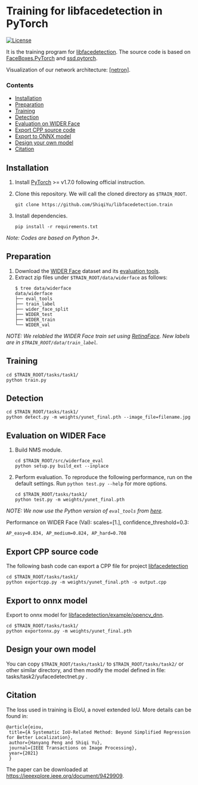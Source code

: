 # Training for libfacedetection in PyTorch

[![License](https://img.shields.io/badge/license-BSD-blue.svg)](LICENSE)

It is the training program for [libfacedetection](https://github.com/ShiqiYu/libfacedetection). The source code is based on [FaceBoxes.PyTorch](https://github.com/sfzhang15/FaceBoxes.PyTorch) and [ssd.pytorch](https://github.com/amdegroot/ssd.pytorch).

Visualization of our network architecture: [[netron]](https://netron.app/?url=https://raw.githubusercontent.com/ShiqiYu/libfacedetection.train/master/tasks/task1/onnx/YuFaceDetectNet.onnx).


### Contents
- [Installation](#installation)
- [Preparation](#Preparation)
- [Training](#training)
- [Detection](#detection)
- [Evaluation on WIDER Face](#evaluation-on-wider-face)
- [Export CPP source code](#export-cpp-source-code)
- [Export to ONNX model](#export-to-onnx-model)
- [Design your own model](#design-your-own-model)
- [Citation](#citation)

## Installation
1. Install [PyTorch](https://pytorch.org/) >= v1.7.0 following official instruction.

2. Clone this repository. We will call the cloned directory as `$TRAIN_ROOT`.
    ```Shell
    git clone https://github.com/ShiqiYu/libfacedetection.train
    ```

3. Install dependencies.
    ```shell
    pip install -r requirements.txt
    ```

_Note: Codes are based on Python 3+._

## Preparation

1. Download the [WIDER Face](http://shuoyang1213.me/WIDERFACE/) dataset and its [evaluation tools](http://shuoyang1213.me/WIDERFACE/support/eval_script/eval_tools.zip).
2. Extract zip files under `$TRAIN_ROOT/data/widerface` as follows:
    ```shell
    $ tree data/widerface
    data/widerface
    ├── eval_tools
    ├── train_label
    ├── wider_face_split
    ├── WIDER_test
    ├── WIDER_train
    └── WIDER_val
    ```
_NOTE: We relabled the WIDER Face train set using [RetinaFace](https://github.com/deepinsight/insightface/tree/master/detection/RetinaFace). New labels are in `$TRAIN_ROOT/data/train_label`._

## Training
```Shell
cd $TRAIN_ROOT/tasks/task1/
python train.py
```

## Detection
```Shell
cd $TRAIN_ROOT/tasks/task1/
python detect.py -m weights/yunet_final.pth --image_file=filename.jpg
```

## Evaluation on WIDER Face
1. Build NMS module.
    ```shell
    cd $TRAIN_ROOT/src/widerface_eval
    python setup.py build_ext --inplace
    ```

2. Perform evaluation. To reproduce the following performance, run on the default settings. Run `python test.py --help` for more options.
    ```shell
    cd $TRAIN_ROOT/tasks/task1/
    python test.py -m weights/yunet_final.pth
    ```

_NOTE: We now use the Python version of `eval_tools` from [here](https://github.com/wondervictor/WiderFace-Evaluation)._

Performance on WIDER Face (Val): scales=[1.], confidence_threshold=0.3:
```
AP_easy=0.834, AP_medium=0.824, AP_hard=0.708
```

## Export CPP source code
The following bash code can export a CPP file for project [libfacedetection](https://github.com/ShiqiYu/libfacedetection)
```Shell
cd $TRAIN_ROOT/tasks/task1/
python exportcpp.py -m weights/yunet_final.pth -o output.cpp
```

## Export to onnx model
Export to onnx model for [libfacedetection/example/opencv_dnn](https://github.com/ShiqiYu/libfacedetection/tree/master/example/opencv_dnn).
```shell
cd $TRAIN_ROOT/tasks/task1/
python exportonnx.py -m weights/yunet_final.pth
```

## Design your own model
You can copy `$TRAIN_ROOT/tasks/task1/` to `$TRAIN_ROOT/tasks/task2/` or other similar directory, and then modify the model defined in file: tasks/task2/yufacedetectnet.py .


## Citation
The loss used in training is EIoU, a novel extended IoU. More details can be found in:

	@article{eiou,
	 title={A Systematic IoU-Related Method: Beyond Simplified Regression for Better Localization},
	 author={Hanyang Peng and Shiqi Yu},
	 journal={IEEE Transactions on Image Processing},
	 year={2021}
	 }

The paper can be downloaded at https://ieeexplore.ieee.org/document/9429909.